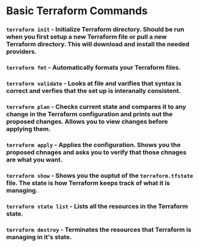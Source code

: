 # Basic Terraform Commands


### `terraform init` - Initialize Terraform directory. Should be run when you first setup a new Terraform file or pull a new Terraform directory. This will download and install the needed providers.

### `terraform fmt` - Automatically formats your Terraform files.

### `terraform validate` - Looks at file and varifies that syntax is correct and verfies that the set up is interanally consistent. 

### `terraform plan` - Checks current state and compares it to any change in the Terraform configuration and prints out the proposed changes. Allows you to view changes before applying them.

### `terraform apply` - Applies the configuration. Shows you the proposed chnages and asks you to verify that those chnages are what you want.

### `terraform show` - Shows you the ouptut of the `terraform.tfstate` file. The state is how Terraform keeps track of what it is managing.

### `terraform state list` - Lists all the resources in the Terraform state.

### `terraform destroy` - Terminates the resources that Terraform is managing in it's state.